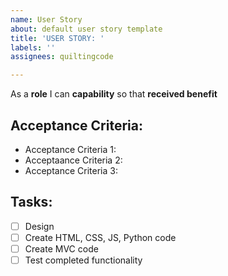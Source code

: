 ```yaml
---
name: User Story
about: default user story template
title: 'USER STORY: '
labels: ''
assignees: quiltingcode

---
```


As a **role** I can **capability** so that **received benefit**

## Acceptance Criteria:

* Acceptance Criteria 1:
* Acceptaance Criteria 2:
* Acceptance Criteria 3:

## Tasks:

- [ ] Design
- [ ] Create HTML, CSS, JS, Python code
- [ ] Create MVC code
- [ ] Test completed functionality
